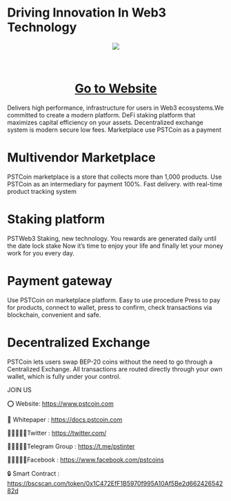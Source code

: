 # Driving Innovation In Web3 Technology
<div align="center"><img src="https://pstcoin.com/wp-content/uploads/2024/04/logo-pst.fw_.png" /><br />
</div>
<div align="center">
  <h1><br />
    <a href="https://pstcoin.com/" target="_blank">Go to Website<br />
    </a></h1>
</div>
Delivers high performance, infrastructure for users in Web3 ecosystems.We committed to create a modern platform. DeFi staking platform that maximizes capital efficiency on your assets. Decentralized exchange system is modern secure low fees. Marketplace use PSTCoin as a payment

# Multivendor Marketplace
PSTCoin marketplace is a store that collects more than 1,000 products. Use PSTCoin as an intermediary for payment 100%. Fast delivery. with real-time product tracking system

# Staking platform
PSTWeb3 Staking, new technology. You rewards are generated daily until the date lock stake Now it’s time to enjoy your life and finally let your money work for you every day.

# Payment gateway
Use PSTCoin on marketplace platform. Easy to use procedure Press to pay for products, connect to wallet, press to confirm, check transactions via blockchain, convenient and safe.

# Decentralized Exchange
PSTCoin lets users swap BEP-20 coins without the need to go through a Centralized Exchange. All transactions are routed directly through your own wallet, which is fully under your control.

JOIN US

⭕ Website: https://www.pstcoin.com

📄 Whitepaper : https://docs.pstcoin.com

👨🏿‍🤝‍👨🏿Twitter : https://twitter.com/

👨🏿‍🤝‍👨🏿Telegram Group : https://t.me/pstinter

👨🏿‍🤝‍👨🏿Facebook : https://www.facebook.com/pstcoins

🔒 Smart Contract : https://bscscan.com/token/0x1C472EfF1B5970f995A10Af5Be2d66242654282d
